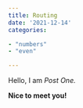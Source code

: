 ```yaml
---
title: Routing
date: '2021-12-14'
categories:

- "numbers"
- "even"

---
```


Hello, I am _Post One._

**Nice to meet you!**